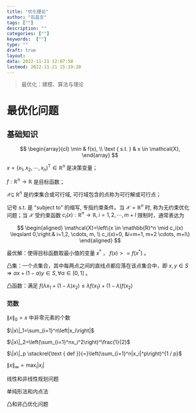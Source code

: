 ```yaml
---
title: "优化理论"
author: "石昌文"
tags: [""]
description: ""
categories: [""]
keywords:  [""]
type: ""
draft: true
layout: 
data: 2022-11-21 12:07:58
lastmod: 2022-11-21 15:19:20
---
```


>最优化：建模、算法与理论

# 最优化问题

## 基础知识

$$
\begin{array}{cl}
\min & f(x), \\
\text { s.t. } & x \in \mathcal{X},
\end{array}
$$

 $x=\left(x_1, x_2, \cdots, x_n\right)^{\mathrm{T}} \in \mathbb{R}^n$ 是决策变量；

$f: \mathbb{R}^n \rightarrow \mathbb{R}$ 是目标函数；

$\mathcal{X} \subseteq$ $\mathbb{R}^n$ 是约束集合或可行域, 可行域包含的点称为可行解或可行点；

记号 s.t. 是 "subject to" 的缩写, 专指约束条件。当 $\mathcal{X}=\mathbb{R}^n$ 时, 称为无约束优化问题；当 $\mathcal{X}$ 受约束函数 $c_i(x): \mathbb{R}^n \rightarrow \mathbb{R}, i=1,2, \cdots, m+l$ 限制时，通常表达为

$$
\begin{aligned}
\mathcal{X}=\left\{x \in \mathbb{R}^n \mid c_i(x) \leqslant 0,\right.& i=1,2, \cdots, m, \\
c_i(x)=0, &i=m+1, m+2 \cdots, m+l\}
\end{aligned}
$$

最优解：使得目标函数取最小值的变量 $x^*$ ， $f(x)>=f(x^*)$ 。

凸集：一个点集合，其中每两点之间的直线点都应落在该点集合中，即 $x, y \in S \Rightarrow \alpha x+(1-\alpha) y \in S, \forall \alpha \in[0,1]$ 。

凸函数：满足 $f\left(\lambda x_1+(1-\lambda) x_2\right) \leq \lambda f\left(x_1\right)+(1-\lambda) f\left(x_2\right)$

### 范数

$\|x\|_{0}= x \text{ 中非零元素的个数}$

$\|x\|_1=\sum_{i=1}^n\left|x_i\right|$

$\|x\|_2=\left(\sum_{i=1}^nx_i^2\right)^\frac{1}{2}$

$\|x\|_p \stackrel{\text { def }}{=}\left(\sum_{i=1}^n|x_i|^p\right)^{1 / p}$

$\|x\|_{\infty}=\max _i\left|x_i\right|$

线性和非线性规划问题

单纯形法和内点法

凸和非凸优化问题
